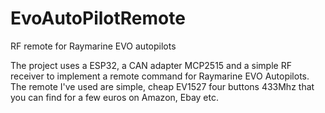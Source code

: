 # EvoAutoPilotRemote
RF remote for Raymarine EVO autopilots

The project uses a ESP32, a CAN adapter MCP2515 and a simple RF receiver to implement a remote command for Raymarine EVO Autopilots.
The remote I've used are simple, cheap EV1527 four buttons 433Mhz that you can find for a few euros on Amazon, Ebay etc.
